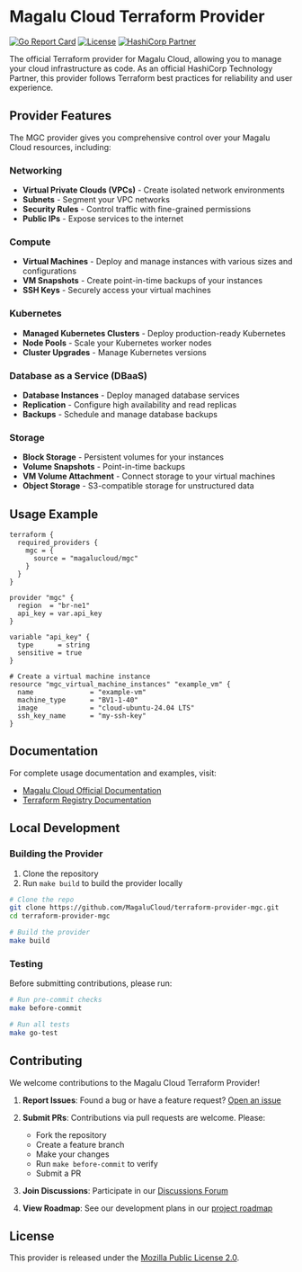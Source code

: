 # Magalu Cloud Terraform Provider

[![Go Report Card](https://goreportcard.com/badge/github.com/MagaluCloud/terraform-provider-mgc)](https://goreportcard.com/report/github.com/MagaluCloud/terraform-provider-mgc)
[![License](https://img.shields.io/badge/License-MPL%202.0-brightgreen.svg)](https://opensource.org/licenses/MPL-2.0)
[![HashiCorp Partner](https://img.shields.io/badge/HashiCorp-Technology%20Partner-7B42BC)](https://registry.terraform.io/providers/MagaluCloud/mgc/latest)

The official Terraform provider for Magalu Cloud, allowing you to manage your cloud infrastructure as code. As an official HashiCorp Technology Partner, this provider follows Terraform best practices for reliability and user experience.

## Provider Features

The MGC provider gives you comprehensive control over your Magalu Cloud resources, including:

### Networking

- **Virtual Private Clouds (VPCs)** - Create isolated network environments
- **Subnets** - Segment your VPC networks
- **Security Rules** - Control traffic with fine-grained permissions
- **Public IPs** - Expose services to the internet

### Compute

- **Virtual Machines** - Deploy and manage instances with various sizes and configurations
- **VM Snapshots** - Create point-in-time backups of your instances
- **SSH Keys** - Securely access your virtual machines

### Kubernetes

- **Managed Kubernetes Clusters** - Deploy production-ready Kubernetes
- **Node Pools** - Scale your Kubernetes worker nodes
- **Cluster Upgrades** - Manage Kubernetes versions

### Database as a Service (DBaaS)

- **Database Instances** - Deploy managed database services
- **Replication** - Configure high availability and read replicas
- **Backups** - Schedule and manage database backups

### Storage

- **Block Storage** - Persistent volumes for your instances
- **Volume Snapshots** - Point-in-time backups
- **VM Volume Attachment** - Connect storage to your virtual machines
- **Object Storage** - S3-compatible storage for unstructured data

## Usage Example

```hcl
terraform {
  required_providers {
    mgc = {
      source = "magalucloud/mgc"
    }
  }
}

provider "mgc" {
  region  = "br-ne1"
  api_key = var.api_key
}

variable "api_key" {
  type      = string
  sensitive = true
}

# Create a virtual machine instance
resource "mgc_virtual_machine_instances" "example_vm" {
  name              = "example-vm"
  machine_type      = "BV1-1-40"
  image             = "cloud-ubuntu-24.04 LTS"
  ssh_key_name      = "my-ssh-key"
}
```

## Documentation

For complete usage documentation and examples, visit:

- [Magalu Cloud Official Documentation](https://docs.magalu.cloud/docs/terraform/overview)
- [Terraform Registry Documentation](https://registry.terraform.io/providers/MagaluCloud/mgc/latest/docs)

## Local Development

### Building the Provider

1. Clone the repository
2. Run `make build` to build the provider locally

```bash
# Clone the repo
git clone https://github.com/MagaluCloud/terraform-provider-mgc.git
cd terraform-provider-mgc

# Build the provider
make build
```

### Testing

Before submitting contributions, please run:

```bash
# Run pre-commit checks
make before-commit

# Run all tests
make go-test
```

## Contributing

We welcome contributions to the Magalu Cloud Terraform Provider!

1. **Report Issues**: Found a bug or have a feature request? [Open an issue](https://github.com/MagaluCloud/terraform-provider-mgc/issues)

2. **Submit PRs**: Contributions via pull requests are welcome. Please:

   - Fork the repository
   - Create a feature branch
   - Make your changes
   - Run `make before-commit` to verify
   - Submit a PR

3. **Join Discussions**: Participate in our [Discussions Forum](https://github.com/MagaluCloud/terraform-provider-mgc/discussions)

4. **View Roadmap**: See our development plans in our [project roadmap](https://github.com/orgs/MagaluCloud/projects/2/views/7)

## License

This provider is released under the [Mozilla Public License 2.0](LICENSE).
